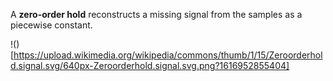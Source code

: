 A **zero-order hold** reconstructs a missing signal from the samples as a piecewise constant.

!()[https://upload.wikimedia.org/wikipedia/commons/thumb/1/15/Zeroorderhold.signal.svg/640px-Zeroorderhold.signal.svg.png?1616952855404]

$$
$$